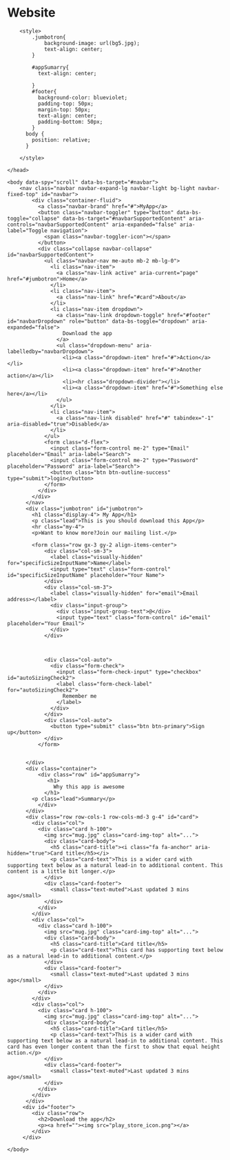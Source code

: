 # Website
<!DOCTYPE html>
<html>
    <head>
        <link rel="stylesheet" href="bootstrap.css">
        <link rel="stylesheet" href="path/to/font-awesome/css/font-awesome.min.css">

        <style>
            .jumbotron{
                background-image: url(bg5.jpg);
                text-align: center;
            }

            #appSumarry{
              text-align: center;

            }
            #footer{
              background-color: blueviolet;
              padding-top: 50px;
              margin-top: 50px;
              text-align: center;
              padding-bottom: 50px;
            }
          body {
            position: relative;
          }  
           
        </style>

    </head>

    <body data-spy="scroll" data-bs-target="#navbar">
        <nav class="navbar navbar-expand-lg navbar-light bg-light navbar-fixed-top" id="navbar">
            <div class="container-fluid">
              <a class="navbar-brand" href="#">MyApp</a>
              <button class="navbar-toggler" type="button" data-bs-toggle="collapse" data-bs-target="#navbarSupportedContent" aria-controls="navbarSupportedContent" aria-expanded="false" aria-label="Toggle navigation">
                <span class="navbar-toggler-icon"></span>
              </button>
              <div class="collapse navbar-collapse" id="navbarSupportedContent">
                <ul class="navbar-nav me-auto mb-2 mb-lg-0">
                  <li class="nav-item">
                    <a class="nav-link active" aria-current="page" href="#jumbotron">Home</a>
                  </li>
                  <li class="nav-item">
                    <a class="nav-link" href="#card">About</a>
                  </li>
                  <li class="nav-item dropdown">
                    <a class="nav-link dropdown-toggle" href="#footer" id="navbarDropdown" role="button" data-bs-toggle="dropdown" aria-expanded="false">
                      Download the app
                    </a>
                    <ul class="dropdown-menu" aria-labelledby="navbarDropdown">
                      <li><a class="dropdown-item" href="#">Action</a></li>
                      <li><a class="dropdown-item" href="#">Another action</a></li>
                      <li><hr class="dropdown-divider"></li>
                      <li><a class="dropdown-item" href="#">Something else here</a></li>
                    </ul>
                  </li>
                  <li class="nav-item">
                    <a class="nav-link disabled" href="#" tabindex="-1" aria-disabled="true">Disabled</a>
                  </li>
                </ul>
                <form class="d-flex">
                  <input class="form-control me-2" type="Email" placeholder="Email" aria-label="Search">
                  <input class="form-control me-2" type="Password" placeholder="Password" aria-label="Search">
                  <button class="btn btn-outline-success" type="submit">login</button>
                </form>
              </div>
            </div>
          </nav>
          <div class="jumbotron" id="jumbotron">
            <h1 class="display-4"> My App</h1>
            <p class="lead">This is you should download this App</p>
            <hr class="my-4">
            <p>Want to know more?Join our mailing list.</p>

            <form class="row gx-3 gy-2 align-items-center">
                <div class="col-sm-3">
                  <label class="visually-hidden" for="specificSizeInputName">Name</label>
                  <input type="text" class="form-control" id="specificSizeInputName" placeholder="Your Name">
                </div>
                <div class="col-sm-3">
                  <label class="visually-hidden" for="email">Email address></label>
                  <div class="input-group">
                    <div class="input-group-text">@</div>
                    <input type="text" class="form-control" id="email" placeholder="Your Email">
                  </div>
                </div>
                
                  
                
                <div class="col-auto">
                  <div class="form-check">
                    <input class="form-check-input" type="checkbox" id="autoSizingCheck2">
                    <label class="form-check-label" for="autoSizingCheck2">
                      Remember me
                    </label>
                  </div>
                </div>
                <div class="col-auto">
                  <button type="submit" class="btn btn-primary">Sign up</button>
                </div>
              </form>

           
          </div>
          <div class="container">
              <div class="row" id="appSumarry">
                 <h1>
                   Why this app is awesome
                </h1>
            <p class="lead">Summary</p>
              </div>
          </div>
          <div class="row row-cols-1 row-cols-md-3 g-4" id="card">
            <div class="col">
              <div class="card h-100">
                <img src="mug.jpg" class="card-img-top" alt="...">
                <div class="card-body">
                  <h5 class="card-title"><i class="fa fa-anchor" aria-hidden="true">Card title</h5></i>
                  <p class="card-text">This is a wider card with supporting text below as a natural lead-in to additional content. This content is a little bit longer.</p>
                </div>
                <div class="card-footer">
                  <small class="text-muted">Last updated 3 mins ago</small>
                </div>
              </div>
            </div>
            <div class="col">
              <div class="card h-100">
                <img src="mug.jpg" class="card-img-top" alt="...">
                <div class="card-body">
                  <h5 class="card-title">Card title</h5>
                  <p class="card-text">This card has supporting text below as a natural lead-in to additional content.</p>
                </div>
                <div class="card-footer">
                  <small class="text-muted">Last updated 3 mins ago</small>
                </div>
              </div>
            </div>
            <div class="col">
              <div class="card h-100">
                <img src="mug.jpg" class="card-img-top" alt="...">
                <div class="card-body">
                  <h5 class="card-title">Card title</h5>
                  <p class="card-text">This is a wider card with supporting text below as a natural lead-in to additional content. This card has even longer content than the first to show that equal height action.</p>
                </div>
                <div class="card-footer">
                  <small class="text-muted">Last updated 3 mins ago</small>
                </div>
              </div>
            </div>
          </div>    
         <div id="footer">
            <div class="row">
              <h2>Download the app</h2>
              <p><a href=""><img src="play_store_icon.png"></a>
            </div>
         </div> 

    </body>
</html>

